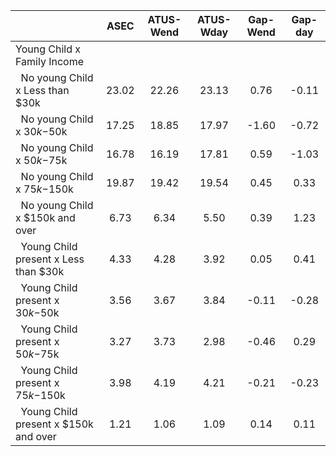 
|                      |         ASEC |    ATUS-Wend |    ATUS-Wday |     Gap-Wend |      Gap-day |
| -------------------- | :----------: | :----------: | :----------: | :----------: | :----------: |
| Young Child x Family Income |              |              |              |              |              |
| &nbsp;&nbsp;No young Child x Less than $30k |        23.02 |        22.26 |        23.13 |         0.76 |        -0.11 |
| &nbsp;&nbsp;No young Child x $30k-$50k |        17.25 |        18.85 |        17.97 |        -1.60 |        -0.72 |
| &nbsp;&nbsp;No young Child x $50k-$75k |        16.78 |        16.19 |        17.81 |         0.59 |        -1.03 |
| &nbsp;&nbsp;No young Child x $75k-$150k |        19.87 |        19.42 |        19.54 |         0.45 |         0.33 |
| &nbsp;&nbsp;No young Child x $150k and over |         6.73 |         6.34 |         5.50 |         0.39 |         1.23 |
| &nbsp;&nbsp;Young Child present x Less than $30k |         4.33 |         4.28 |         3.92 |         0.05 |         0.41 |
| &nbsp;&nbsp;Young Child present x $30k-$50k |         3.56 |         3.67 |         3.84 |        -0.11 |        -0.28 |
| &nbsp;&nbsp;Young Child present x $50k-$75k |         3.27 |         3.73 |         2.98 |        -0.46 |         0.29 |
| &nbsp;&nbsp;Young Child present x $75k-$150k |         3.98 |         4.19 |         4.21 |        -0.21 |        -0.23 |
| &nbsp;&nbsp;Young Child present x $150k and over |         1.21 |         1.06 |         1.09 |         0.14 |         0.11 |

